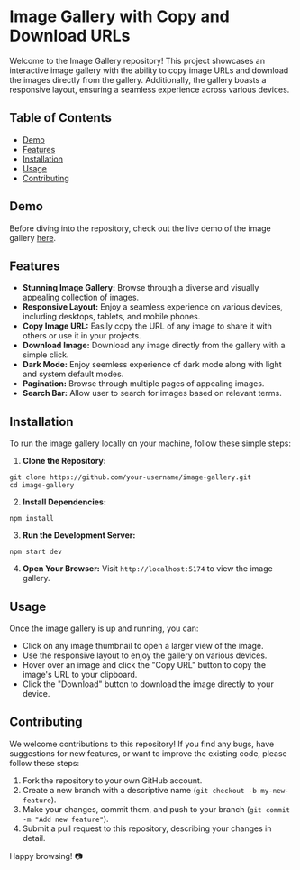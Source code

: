 # Image Gallery with Copy and Download URLs

Welcome to the Image Gallery repository! This project showcases an interactive image gallery with the ability to copy image URLs and download the images directly from the gallery. Additionally, the gallery boasts a responsive layout, ensuring a seamless experience across various devices.

## Table of Contents

- [Demo](#demo)
- [Features](#features)
- [Installation](#installation)
- [Usage](#usage)
- [Contributing](#contributing)

## Demo

Before diving into the repository, check out the live demo of the image gallery [here](https://image-gallery-97qwlo91k-creatorgod003.vercel.app/).

## Features

- **Stunning Image Gallery:** Browse through a diverse and visually appealing collection of images.
- **Responsive Layout:** Enjoy a seamless experience on various devices, including desktops, tablets, and mobile phones.
- **Copy Image URL:** Easily copy the URL of any image to share it with others or use it in your projects.
- **Download Image:** Download any image directly from the gallery with a simple click.
- **Dark Mode:** Enjoy seemless experience of dark mode along with light and system default modes.
- **Pagination:** Browse through multiple pages of appealing images.
- **Search Bar:** Allow user to search for images based on relevant terms.

## Installation

To run the image gallery locally on your machine, follow these simple steps:

1. **Clone the Repository:**

```
git clone https://github.com/your-username/image-gallery.git
cd image-gallery
```

2. **Install Dependencies:**

```
npm install
```

3. **Run the Development Server:**

```
npm start dev
```

4. **Open Your Browser:**
   Visit `http://localhost:5174` to view the image gallery.

## Usage

Once the image gallery is up and running, you can:

- Click on any image thumbnail to open a larger view of the image.
- Use the responsive layout to enjoy the gallery on various devices.
- Hover over an image and click the "Copy URL" button to copy the image's URL to your clipboard.
- Click the "Download" button to download the image directly to your device.

## Contributing

We welcome contributions to this repository! If you find any bugs, have suggestions for new features, or want to improve the existing code, please follow these steps:

1. Fork the repository to your own GitHub account.
2. Create a new branch with a descriptive name (`git checkout -b my-new-feature`).
3. Make your changes, commit them, and push to your branch (`git commit -m "Add new feature"`).
4. Submit a pull request to this repository, describing your changes in detail.

Happy browsing! 📷
